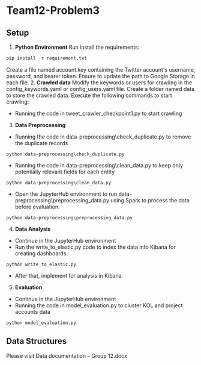# Team12-Problem3

## Setup
1. **Python Environment**
Run install the requirements: 
```python
pip install -r requirement.txt
```
Create a file named account.key containing the Twitter account's username, password, and bearer token.
Ensure to update the path to Google Storage in each file.
2. **Crawled data**
Modify the keywords or users for crawling in the config_keywords.yaml or config_users.yaml file.
Create a folder named data to store the crawled data.
Execute the following commands to start crawling:
- Running the code in tweet_crawler_checkpoint1.py  to start crawling
3. **Data Preprocessing**
- Running the code in data-preprocessing\check_duplicate.py to remove the duplicate records
```
python data-preprocessing\check_duplicate.py
```
- Running the code in data-preprocessing\clean_data.py to keep only potentially relevant fields for each entity
```
python data-preprocessing\clean_data.py
```
- Open the JupyterHub environment to run data-preprocessing\preprocessing_data.py using Spark to process the data before evaluation.
```
python data-preprocessing\preprocessing_data.py
```
4. **Data Analysis**
- Continue in the JupyterHub environment
- Run the write_to_elastic.py code to index the data into Kibana for creating dashboards.   
```
python write_to_elastic.py
```
- After that, implement for analysis in Kibana.
5. **Evaluation**
- Continue in the JupyterHub environment
- Running the code in model_evaluation.py to cluster KOL and project accounts data 
```
python model_evaluation.py
```

## Data Structures
Please visit Data documentation – Group 12.docx

